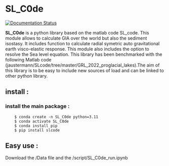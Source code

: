 # SL_C0de

[![Documentation Status](https://readthedocs.org/projects/py-sl-c0de/badge/?version=latest)](https://py-sl-c0de.readthedocs.io/en/latest/?badge=latest)

**SL_C0de** is a python library based on the matlab code SL_code. This module allows to calculate GIA over the world but also the sediment isostasy. It includes function to calculate radial symetric auto gravitational earth visco-elastic response. This module also includes the option to resolve the Sea level equation. This library has been benchmarked with the following Matlab code (jaustermann/SLcode/tree/master/GRL_2022_proglacial_lakes).The aim of this library is to be easy to include new sources of load and can be linked to other python library.

## install : 

### install the main package : 

```
    $ conda create -n SL_C0de python=3.11
    $ conda activate SL_C0de
    $ conda install pip      
    $ pip install slcode
```

## Easy use : 

Download the /Data file and the /script/SL_C0de_run.ipynb
